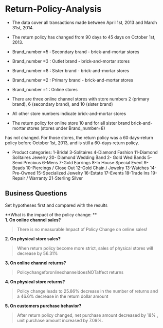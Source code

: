 # Return-Policy-Analysis
- The data cover all transactions made between April 1st, 2013 and March 31st, 2014. 

- The return policy has changed from 90 days to 45 days on October 1st, 2013.

- Brand_number =5 : Secondary brand - brick-and-mortar stores 
- Brand_number =3 : Outlet brand - brick-and-mortar stores 
- Brand_number =8 : Sister brand - brick-and-mortar stores 
- Brand_number =2 : Primary brand - brick-and-mortar stores 
- Brand_number =1 : Online stores 

- There are three online channel stores with store numbers 2 (primary brand), 6 (secondary brand), and 10 (sister brand)

- All other store numbers indicate brick-and-mortar stores 

- The return policy for online store 10 and for all sister brand brick-and-mortar stores (stores under Brand_number=8)

has not changed. For those stores, the return policy was a 60 days-return policy before October 1st, 2013, and is still a 60-days return policy.

- Product categories:
1-Bridal
3-Solitaires
4-Diamond Fashion
11-Diamond Solitaires Jewelry
20- Diamond Wedding Band
2- Gold Wed Bands
5-Semi Precious
6-Mens
7-Gold Earrings
8-In House Special Event
9-Beads
10-Piercings / Close Out 
12-Gold Chain / Jewelry 
13-Watches 
14-Pre-Owned 
15-Specialized Jewelry
16-Estate
17-Events
18-Trade Ins 
19-Repair / Warranty
21-Sterling Silver

## Business Questions 
Set hypotheses first and compared with the results

**What is the impact of the policy change: ** <br>
**1. On online channel sales?**
> There is no measurable Impact of Policy Change on online sales!

**2. On physical store sales?**
> When return policy become more strict, sales of physical stores will decrease by 56.31%

**3. On online channel returns?**
> PolicychangeforonlinechanneldoesNOTaffect returns

**4. On physical store returns?**
> Policy change leads to 25.86% decrease in the number of returns and a 46.6% decrease in the return dollar amount 

**5. On customers purchase behavior?**
> After return policy changed, net purchase amount decreased by 18% , unit purchase amount increased by 7.09%.
